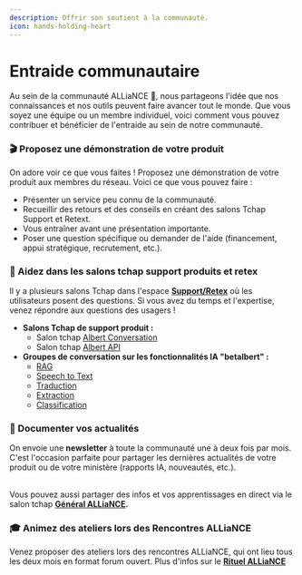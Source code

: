 ```yaml
---
description: Offrir son soutient à la communauté.
icon: hands-holding-heart
---
```


# Entraide communautaire

Au sein de la communauté ALLiaNCE 🌟, nous partageons l'idée que nos connaissances et nos outils peuvent faire avancer tout le monde. Que vous soyez une équipe ou un membre individuel, voici comment vous pouvez contribuer et bénéficier de l'entraide au sein de notre communauté.

### **🎬 Proposez une démonstration de votre produit**

On adore voir ce que vous faites ! Proposez une démonstration de votre produit aux membres du réseau. Voici ce que vous pouvez faire :

* Présenter un service peu connu de la communauté.
* Recueillir des retours et des conseils en créant des salons Tchap Support et Retext.
* Vous entraîner avant une présentation importante.
* Poser une question spécifique ou demander de l'aide (financement, appui stratégique, recrutement, etc.).

### **💬 Aidez dans les salons tchap support produits et retex**

Il y a plusieurs salons Tchap dans l'espace [**Support/Retex**](https://www.tchap.gouv.fr/#/room/!IwhlHPuHgkYixvZYmY:agent.dinum.tchap.gouv.fr?via=agent.dinum.tchap.gouv.fr) où les utilisateurs posent des questions. Si vous avez du temps et l'expertise, venez répondre aux questions des usagers !

* **Salons Tchap de support produit :**
  * Salon tchap [Albert Conversation](https://matrix.to/#/!gpLYRJyIwdkcHBGYeC:agent.dinum.tchap.gouv.fr?via=agent.dinum.tchap.gouv.fr\&via=agent.education.tchap.gouv.fr\&via=agent.pm.tchap.gouv.fr)
  * Salon tchap [Albert API](https://matrix.to/#/!gnHrNiKdlrgzfQqiyN:agent.dinum.tchap.gouv.fr?via=agent.dinum.tchap.gouv.fr\&via=agent.education.tchap.gouv.fr\&via=agent.tchap.gouv.fr)
* **Groupes de conversation sur les fonctionnalités IA "betalbert" :**
  * [RAG](https://matrix.to/#/!rJjGiMiszTopBAGRSk:agent.dinum.tchap.gouv.fr?via=agent.dinum.tchap.gouv.fr\&via=agent.finances.tchap.gouv.fr\&via=agent.education.tchap.gouv.fr)&#x20;
  * [Speech to Text](https://tchap.gouv.fr/#/room/!oZPMozJdTtSzJdJTnk:agent.dinum.tchap.gouv.fr?via=agent.dinum.tchap.gouv.fr\&via=agent.interieur.tchap.gouv.fr\&via=agent.finances.tchap.gouv.fr)
  * [Traduction](https://tchap.gouv.fr/#/room/#betalberteditorialisationtraductionXWWS3OFhhsQ:agent.dinum.tchap.gouv.fr)
  * [Extraction](https://tchap.gouv.fr/#/room/!bPGCjqgXjNqDmLRvIm:agent.dinum.tchap.gouv.fr?via=agent.dinum.tchap.gouv.fr\&via=agent.finances.tchap.gouv.fr\&via=agent.dev-durable.tchap.gouv.fr)
  * [Classification](https://tchap.gouv.fr/#/room/!KQcnlkHbFJlhXmZcPy:agent.dinum.tchap.gouv.fr?via=agent.dinum.tchap.gouv.fr\&via=agent.finances.tchap.gouv.fr\&via=agent.justice.tchap.gouv.fr)

### **📰 Documenter vos actualités**

On envoie une **newsletter** à toute la communauté une à deux fois par mois. C'est l'occasion parfaite pour partager les dernières actualités de votre produit ou de votre ministère (rapports IA, nouveautés, etc.).

\
Vous pouvez aussi partager des infos et vos apprentissages en direct via le salon tchap [**Général ALLiaNCE**](https://tchap.gouv.fr/#/room/!tPzThAoNsAAClYSczG:agent.dinum.tchap.gouv.fr?via=agent.dinum.tchap.gouv.fr\&via=agent.finances.tchap.gouv.fr\&via=agent.justice.tchap.gouv.fr)**.**

### **🎓 Animez des ateliers lors des Rencontres ALLiaNCE**

Venez proposer des ateliers lors des rencontres ALLiaNCE, qui ont lieu tous les deux mois en format forum ouvert. Plus d'infos sur le [**Rituel ALLiaNCE**](rencontres-alliance.md)
